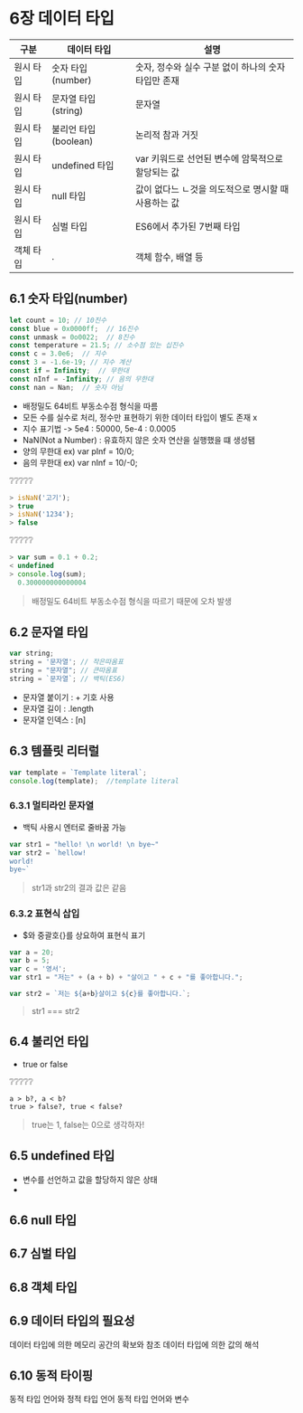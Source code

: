 # 6장 데이터 타입
|구분|데이터 타입|설명|
|--|--|--|
|원시 타입|숫자 타입(number)|숫자, 정수와 실수 구분 없이 하나의 숫자 타입만 존재|
|원시 타입|문자열 타입(string)|문자열|
|원시 타입|불리언 타입(boolean)|논리적 참과 거짓|
|원시 타입|undefined 타입|var 키워드로 선언된 변수에 암묵적으로 할당되는 값|
|원시 타입|null 타입|값이 없다느 ㄴ것을 의도적으로 명시할 때 사용하는 값|
|원시 타입|심벌 타입|ES6에서 추가된 7번째 타입|
|객체 타입|.|객체 함수, 배열 등|

## 6.1 숫자 타입(number)

```javascript
let count = 10; // 10진수
const blue = 0x0000ff;  // 16진수
const unmask = 0o0022;  // 8진수
const temperature = 21.5; // 소수점 있는 십진수
const c = 3.0e6;  // 지수
const 3 = -1.6e-19; // 지수 계산
const if = Infinity;  // 무한대
const nInf = -Infinity; // 음의 무한대
const nan = Nan;  // 숫자 아님
```
* 배정밀도 64비트 부동소수점 형식을 따름
* 모든 수를 실수로 처리, 정수만 표현하기 위한 데이터 타입이 별도 존재 x
* 지수 표기법 -> 5e4 : 50000, 5e-4 : 0.0005
* NaN(Not a Number) : 유효하지 않은 숫자 연산을 실행했을 떄 생성됌
* 양의 무한대 ex) var pInf = 10/0;
* 음의 무한대 ex) var nInf = 10/-0;

❔❔❔❔❔
```javascript
> isNaN('고기'); 
> true
> isNaN('1234'); 
> false
```

❔❔❔❔❔
```javascript
> var sum = 0.1 + 0.2;
< undefined
> console.log(sum);
  0.300000000000004
```
> 배정밀도 64비트 부동소수점 형식을 따르기 때문에 오차 발생

## 6.2 문자열 타입
```javascript
var string;
string = '문자열'; // 작은따옴표
string = "문자열"; // 큰따옴표
string = `문자열`; // 백틱(ES6)
```

* 문자열 붙이기 : + 기호 사용
* 문자열 길이 : .length
* 문자열 인덱스 : [n]

## 6.3 템플릿 리터럴
```javascript
var template = `Template literal`;
console.log(template);  //template literal
```

### 6.3.1 멀티라인 문자열
* 백틱 사용시 엔터로 줄바꿈 가능
```javascript
var str1 = "hello! \n world! \n bye~"
var str2 = `hellow!
world!
bye~`
```
> str1과 str2의 결과 값은 같음

### 6.3.2 표현식 삽입
* $와 중괄호{}를 상요하여 표현식 표기
```javascript
var a = 20;
var b = 5;
var c = '영서';
var str1 = "저는" + (a + b) + "살이고 " + c + "를 좋아합니다.";

var str2 = `저는 ${a+b}살이고 ${c}를 좋아합니다.`;
```
> str1 === str2

## 6.4 불리언 타입
* true or false

❔❔❔❔❔
```
a > b?, a < b?
true > false?, true < false?
```
> true는 1, false는 0으로 생각하자!

## 6.5 undefined 타입
* 변수를 선언하고 값을 할당하지 않은 상태
* 
## 6.6 null 타입

## 6.7 심벌 타입

## 6.8 객체 타입

## 6.9 데이터 타입의 필요성
데이터 타입에 의한 메모리 공간의 확보와 참조
데이터 타입에 의한 값의 해석

## 6.10 동적 타이핑
동적 타입 언어와 정적 타입 언어
동적 타입 언어와 변수
